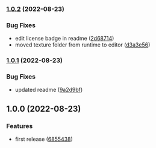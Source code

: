 ### [1.0.2](https://github.com/marc-antoine-girard/Guid-Based-Reference/compare/v1.0.1...v1.0.2) (2022-08-23)


### Bug Fixes

* edit license badge in readme ([2d68714](https://github.com/marc-antoine-girard/Guid-Based-Reference/commit/2d68714164bc4204413f6af2e4076c1233338911))
* moved texture folder from runtime to editor ([d3a3e56](https://github.com/marc-antoine-girard/Guid-Based-Reference/commit/d3a3e5604aae3d8b1203e08ae0d20376ebc2f14a))

### [1.0.1](https://github.com/marc-antoine-girard/Guid-Based-Reference/compare/v1.0.0...v1.0.1) (2022-08-23)


### Bug Fixes

* updated readme ([9a2d9bf](https://github.com/marc-antoine-girard/Guid-Based-Reference/commit/9a2d9bfcbd4e2bed68f056076f05665f8b9631f4))

## 1.0.0 (2022-08-23)


### Features

* first release ([6855438](https://github.com/marc-antoine-girard/Guid-Based-Reference/commit/6855438c7985b54f67094a5936daa27255ae264a))
